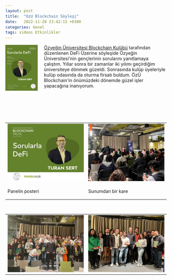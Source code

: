 ```yaml
---
layout: post
title:  "OzU Blockchain Söyleşi"
date:   2022-11-28 23:42:15 +0300
categories: Genel
tags: videos Etkinlikler
---
```


<img align="left" src="/assets/ozu-blockchain-club-poster_800.jpg" style="width:20%; padding-right:20px"> [Özyeğin Üniversitesi Blockchain Kulübü](https://twitter.com/OzUBlockchain) tarafından düzenlenen DeFi Üzerine söyleşide Özyeğin Üniversitesi'nin gençlerinin sorularını yanıtlamaya çalıştım. Yıllar sonra bir zamanlar iki yılımı geçirdiğim üniversiteye dönmek güzeldi. Sonrasında kulüp üyeleriyle kulüp odasında da oturma firsatı buldum. ÖzÜ Blockchain'in önümüzdeki dönemde güzel işler yapacağına inanıyorum. 

&nbsp;
&nbsp;

&nbsp;


&nbsp;


<table><tr>
<td style="width:50%">
<img src="/assets/ozu-blockchain-photo-4.jpg">
</td>
<td style="width:50%">
<img src="/assets/ozu-blockchain-photo-2.jpg">
</td></tr>
<tr><td style="width:50%; vertical-align:top">
<p>
Panelin posteri
</p></td>
<td style="width:50%; vertical-align:top">
<p>Sunumdan bir kare</p>
</td>
</tr>
</table>

&nbsp;

<table>
<tr>
<td style>
<img src="/assets/ozu-blockchain-foto-1.jpg">
</td>
<td style><img src="/assets/ozu-blockchain-photo-3.jpg">
</td>
</tr>
</table>

